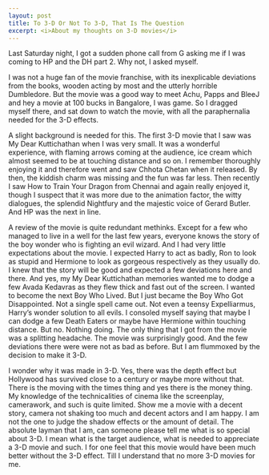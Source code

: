```yaml
---
layout: post
title: To 3-D Or Not To 3-D, That Is The Question
excerpt: <i>About my thoughts on 3-D movies</i>
---
```


Last Saturday night, I got a sudden phone call from G asking me if I was coming to HP and the DH part 2. Why not, I asked myself.

I was not a huge fan of the movie franchise, with its inexplicable deviations from the books, wooden acting by most and the utterly
horrible Dumbledore. But the movie was a good way to meet Achu, Papps and BleeJ and hey a movie at 100 bucks in Bangalore, I was 
game. So I dragged myself there, and sat down to watch the movie, with all the paraphernalia needed for the 3-D effects.

A slight background is needed for this. The first 3-D movie that I saw was My Dear Kuttichathan when I was very small. It was a
wonderful experience, with flaming arrows coming at the audience, ice cream which almost seemed to be at touching distance and so 
on. I remember thoroughly enjoying it and therefore went and saw Chhota Chetan when it released. By then, the kiddish charm was
missing and the fun was far less. Then recently I saw How to Train Your Dragon from Chennai and again really enjoyed it, though I 
suspect that it was more due to the animation factor, the witty dialogues, the splendid Nightfury and the majestic voice of Gerard 
Butler. And HP was the next in line.

A review of the movie is quite redundant methinks. Except for a few who managed to live in a well for the last few years, everyone 
knows the story of the boy wonder who is fighting an evil wizard. And I had very little expectations about the movie. I expected 
Harry to act as badly, Ron to look as stupid and Hermione to look as gorgeous respectively as they usually do. I knew that the 
story will be good and expected a few deviations here and there. And yes, my My Dear Kuttichathan memories wanted me to dodge a 
few Avada Kedavras as they flew thick and fast out of the screen. I wanted to become the next Boy Who Lived. But I just became the
Boy Who Got Disappointed. Not a single spell came out. Not even a teensy Expelliarmus, Harry’s wonder solution to all evils. I 
consoled myself saying that maybe I can dodge a few Death Eaters or maybe have Hermione within touching distance. But no. Nothing 
doing. The only thing that I got from the movie was a splitting headache. The movie was surprisingly good. And the few deviations 
there were were not as bad as before. But I am flummoxed by the decision to make it 3-D.


I wonder why it was made in 3-D. Yes, there was the depth effect but Hollywood has survived close to a century or maybe more 
without that. There is the moving with the times thing and yes there is the money thing. My knowledge of the technicalities of 
cinema like the screenplay, camerawork, and such is quite limited. Show me a movie with a decent story, camera not shaking too 
much and decent actors and I am happy. I am not the one to  judge the shadow effects or the amount of detail. The absolute layman
that I am, can someone please tell me what is so special about 3-D. I mean what is the target audience, what is needed to 
appreciate a 3-D movie and such. I for one feel that this movie would have been much better without the 3-D effect. Till I 
understand that no more 3-D movies for me.

